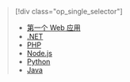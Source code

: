 > [!div class="op_single_selector"]
>- [第一个 Web 应用](../articles/app-service-web/app-service-web-get-started.md)
>- [.NET](../articles/app-service-web/web-sites-dotnet-get-started.md)
>- [PHP](../articles/app-service-web/app-service-web-php-get-started.md)
>- [Node.js](../articles/app-service-web/app-service-web-nodejs-get-started.md)
>- [Python](../articles/app-service-web/web-sites-python-ptvs-django-mysql.md)
>- [Java](../articles/app-service-web/web-sites-java-get-started.md)

<!---HONumber=Mooncake_0926_2016-->